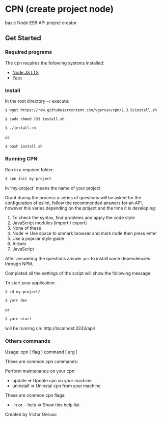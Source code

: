 # CPN (create project node)

basic Node ES6 API project creator

## Get Started

### Required programs

The cpn requires the following systems installed:

- [Node.JS LTS](https://nodejs.org/en/)
- [Yarn](https://yarnpkg.com/getting-started)

### Install

In the root directory `~/` execute:

```bash
$ wget https://raw.githubusercontent.com/vgeruso/cpn/1.3.0/install.sh
```

```bash
$ sudo chmod 733 install.sh
```

```bash
$ ./install.sh
```

or

```bash
$ bash install.sh
```

### Running CPN

Run in a required folder:

```bash
$ cpn init my-project
```

In 'my-project' means the name of your project

Grant during the process a series of questions will be asked for the configuration of eslint, follow the recommended answers for an API, however this varies depending on the project and the time it is developing:

1. To check the syntax, find problems and apply the code style
2. JavaScript modules (import / export)
3. None of these
4. Node => Use space to unmark browser and mark node then press enter
5. Use a popular style guide
6. Airbnb
7. JavaScript

After answering the questions answer `yes` to install some dependencies through NPM.

Completed all the settings of the script will show the following message:

To start your application:

```bash
$ cd my-project/
```

```bash
$ yarn dev
```

or

```bash
$ yarn start
```

will be running on: http://localhost:3333/api/

### Others commands

Usage: cpn [ flag ] command [ arg ]

These are common cpn commands:

Perform maintenance on your cpn:
- update => Update cpn on your machine
- uninstall => Uninstal cpn from your machine

These are common cpn flags:
- -h or --help => Show this help list

Created by Victor Geruso
